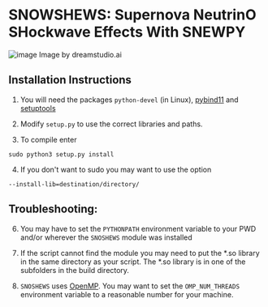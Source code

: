# SNOWSHEWS: Supernova NeutrinO SHockwave Effects With SNEWPY

![image](https://github.com/SNEWS2/SNOSHEWS/assets/44247426/b7afb17b-b242-404e-ba54-d6a0fd447257)
Image by dreamstudio.ai

## Installation Instructions

1) You will need the packages `python-devel` (in Linux), [pybind11](https://pypi.org/project/pybind11/) and [setuptools](https://pypi.org/project/setuptools/)

2) Modify `setup.py` to use the correct libraries and paths. 

3) To compile enter 
```
sudo python3 setup.py install
````

4) If you don't want to sudo you may want to use the option
```
--install-lib=destination/directory/
```

## Troubleshooting:

6) You may have to set the `PYTHONPATH` environment variable to your PWD
   and/or wherever the `SNOSHEWS` module was installed

7) If the script cannot find the module you may need to put the *.so library in the same directory
   as your script. The *.so library is in one of the subfolders in the build directory. 

8) `SNOSHEWS` uses [OpenMP](https://www.openmp.org/). You may want to set the `OMP_NUM_THREADS` environment variable to a reasonable number for your machine. 


